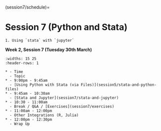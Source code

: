 (session7/schedule)=
# Session 7 (Python and Stata)

```{admonition} Aims & Outcomes:
1. Using `stata` with `jupyter`
``` 

**Week 2, Session 7 (Tuesday 30th March)**

```{list-table}
:widths: 15 25
:header-rows: 1

* - Time
  - Topic
* - 9:00pm - 9:45am
  - [Using Python with Stata (via Files)](session5/stata-and-python-files)
* - 9:45am - 10:30am
  - [Stata and Jupyter](session7/stata-and-jupyter)
* - 10:30 - 11:00am
  - Break / Q&A / [Exercises](session7/exercises)
* - 11:00am - 12:00pm
  - Other Integrations (R, Julia)
* - 12:00pm - 12:30pm
  - Wrap Up
```

